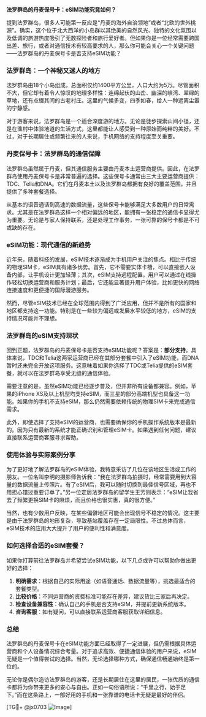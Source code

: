 **法罗群岛的丹麦保号卡：eSIM功能究竟如何？**

提到法罗群岛，很多人可能第一反应是“丹麦的海外自治领地”或者“北欧的世外桃源”。确实，这个位于北大西洋的小岛群以其绝美的自然风光、独特的文化氛围以及低调的旅游热度吸引了无数探险者和旅行爱好者。但如果你是一位经常需要跨国出差、旅行，或者对通信技术有较高要求的人，那么你可能会关心一个关键问题——法罗群岛的丹麦保号卡是否支持eSIM功能？

### 法罗群岛：一个神秘又迷人的地方

法罗群岛由18个小岛组成，总面积仅约1400平方公里，人口大约为5万。尽管面积不大，但它却有着令人惊叹的地理多样性：连绵起伏的山峦、幽深的峡湾、翠绿的草地，还有点缀其间的古老村庄。这里的气候多变，四季如春，给人一种远离尘嚣的宁静感。

对于游客来说，法罗群岛是一个适合深度游的地方。无论是徒步探索山间小径，还是在渔村中体验地道的生活方式，这里都能让人感受到一种原始而纯粹的美好。不过，对于长期居住或频繁往来的人来说，手机网络的支持程度至关重要。

### 丹麦保号卡：法罗群岛的通信保障

法罗群岛虽然属于丹麦，但其通信服务主要由丹麦本土运营商提供。因此，在法罗群岛使用丹麦保号卡是非常普遍的选择。这些保号卡通常由三大主要运营商提供：TDC、Telia和DNA。它们在丹麦本土以及法罗群岛都拥有良好的覆盖范围，并且提供了多种套餐选择。

从基本的语音通话到高速的数据流量，这些保号卡能够满足大多数用户的日常需求。尤其是在法罗群岛这样一个相对偏远的地区，能拥有一张稳定的通信卡显得尤为重要。无论是与家人保持联系，还是处理工作事务，一张可靠的保号卡都是不可或缺的存在。

### eSIM功能：现代通信的新趋势

近年来，随着科技的发展，eSIM技术逐渐成为手机用户关注的焦点。相比于传统的物理SIM卡，eSIM具有诸多优势。首先，它不需要实体卡槽，可以直接嵌入设备内部，让手机设计更加轻薄；其次，eSIM支持远程配置，用户可以通过在线操作轻松切换运营商和服务计划；最后，它还能显著提升用户体验，比如更快的网络连接速度和更便捷的国际漫游服务。

然而，尽管eSIM技术已经在全球范围内得到了广泛应用，但并不是所有的国家和地区都支持这一功能。特别是在一些较为偏远或发展水平较低的地方，eSIM的支持情况可能并不理想。

### 法罗群岛的eSIM支持现状

回到正题，法罗群岛的丹麦保号卡是否支持eSIM功能呢？答案是：**部分支持**。具体来说，TDC和Telia这两家运营商已经在其部分套餐中引入了eSIM功能，而DNA暂时还未完全开放这项服务。这意味着如果你选择了TDC或Telia提供的eSIM套餐，就可以在法罗群岛享受无缝的通信体验。

需要注意的是，虽然eSIM功能已经逐步普及，但并非所有设备都兼容。例如，苹果的iPhone XS及以上机型均支持eSIM，而三星的部分高端机型也具备这一功能。如果你的手机不支持eSIM，那么仍然需要依赖传统的物理SIM卡来完成通信需求。

此外，即使选择了支持eSIM的运营商，也需要确保你的手机操作系统版本是最新的。因为只有最新的系统才能正确识别和管理eSIM卡。如果遇到任何问题，建议直接联系运营商客服寻求帮助。

### 使用体验与实际案例分享

为了更好地了解法罗群岛的eSIM体验，我特意采访了几位在该地区生活或工作的朋友。一位名叫李明的摄影师告诉我：“我在法罗群岛拍摄时，经常需要用到大容量的数据流量上传照片。有了eSIM后，我可以随时切换到最佳信号区域，再也不用担心错过重要订单了。”另一位定居法罗群岛的留学生王芳则表示：“eSIM让我省去了频繁更换SIM卡的麻烦，而且价格也很实惠，真的很方便。”

当然，也有少数用户反映，在某些偏僻地区可能会出现信号不稳定的情况。这主要是由于法罗群岛的地形复杂，导致基站覆盖存在一定局限性。不过总体而言，eSIM技术的应用大大提升了用户的便利性和满意度。

### 如何选择合适的eSIM套餐？

如果你打算前往法罗群岛并希望尝试eSIM功能，以下几点或许可以帮助你做出更好的选择：

1. **明确需求**：根据自己的实际用途（如语音通话、数据流量等），挑选最适合的套餐类型。
2. **比较价格**：不同运营商的资费标准可能存在差异，建议货比三家后再决定。
3. **检查设备兼容性**：确认自己的手机是否支持eSIM，并提前更新系统版本。
4. **咨询客服**：如有疑问，可以直接联系运营商客服获取详细信息。

### 总结

法罗群岛的丹麦保号卡在eSIM功能方面已经取得了一定进展，但仍需根据具体运营商和个人设备情况综合考量。对于追求高效、便捷通信体验的用户来说，eSIM无疑是一个值得尝试的选择。当然，无论选择哪种方式，确保通信畅通始终是第一位的。

无论你是偶尔造访法罗群岛的游客，还是长期居住在这里的居民，一张优质的通信卡都将为你带来更多的安心与自由。正如一句俗语所说：“千里之行，始于足下。”而在这条路上，一部好用的手机和一张靠谱的电话卡无疑是最好的伴侣。

[TG💪+ @jx0703 ![Image](https://github.com/user-attachments/assets/dbca1d08-cadb-493c-b0ec-ad6f7a83f270)]
